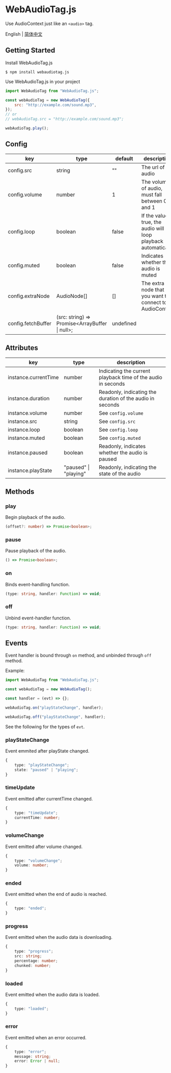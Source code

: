 # WebAudioTag.js

Use AudioContext just like an `<audio>` tag.

English | [简体中文](./readme-zh_CN.md)

## Getting Started

Install WebAudioTag.js

```
$ npm install webaudiotag.js
```

Use WebAudioTag.js in your project

```js
import WebAudioTag from "WebAudioTag.js";

const webAudioTag = new WebAudioTag({
    src: "http://example.com/sound.mp3",
});
// or
// webAudioTag.src = "http://example.com/sound.mp3";

webAudioTag.play();
```

## Config

| key                | type                                           | default   | description                                                      |
| ------------------ | ---------------------------------------------- | --------- | ---------------------------------------------------------------- |
| config.src         | string                                         | ""        | The url of audio                                                 |
| config.volume      | number                                         | 1         | The volume of audio, must fall between 0 and 1                   |
| config.loop        | boolean                                        | false     | If the value is true, the audio will loop playback automatically |
| config.muted       | boolean                                        | false     | Indicates whether the audio is muted                             |
| config.extraNode   | AudioNode[]                                    | []        | The extra node that you want to connect to AudioContext          |
| config.fetchBuffer | (src: string) => Promise<ArrayBuffer \| null>; | undefined |                                                                  |

## Attributes

| key                  | type                  | description                                                  |
| -------------------- | --------------------- | ------------------------------------------------------------ |
| instance.currentTime | number                | Indicating the current playback time of the audio in seconds |
| instance.duration    | number                | Readonly, indicating the duration of the audio in seconds    |
| instance.volume      | number                | See `config.volume`                                          |
| instance.src         | string                | See `config.src`                                             |
| instance.loop        | boolean               | See `config.loop`                                            |
| instance.muted       | boolean               | See `config.muted`                                           |
| instance.paused      | boolean               | Readonly, indicates whether the audio is paused              |
| instance.playState   | "paused" \| "playing" | Readonly, indicating the state of the audio                  |

## Methods

### play

Begin playback of the audio.

```ts
(offset?: number) => Promise<boolean>;
```

### pause

Pause playback of the audio.

```ts
() => Promise<boolean>;
```

### on

Binds event-handling function.

```ts
(type: string, handler: Function) => void;
```

### off

Unbind event-handler function.

```ts
(type: string, handler: Function) => void;
```

## Events

Event handler is bound through `on` method, and unbinded through `off` method.

Example:

```js
import WebAudioTag from "WebAudioTag.js";

const webAudioTag = new WebAudioTag();

const handler = (evt) => {};

webAudioTag.on("playStateChange", handler);

webAudioTag.off("playStateChange", handler);
```

See the following for the types of `evt`.

### playStateChange

Event emmited after playState changed.

```ts
{
    type: "playStateChange";
    state: "paused" | "playing";
}
```

### timeUpdate

Event emitted after currentTime changed.

```ts
{
    type: "timeUpdate";
    currentTime: number;
}
```

### volumeChange

Event emitted after volume changed.

```ts
{
    type: "volumeChange";
    volume: number;
}
```

### ended

Event emitted when the end of audio is reached.

```ts
{
    type: "ended";
}
```

### progress

Event emitted when the audio data is downloading.

```ts
{
    type: "progress";
    src: string;
    percentage: number;
    chunked: number;
}
```

### loaded

Event emitted when the audio data is loaded.

```ts
{
    type: "loaded";
}
```

### error

Event emitted when an error occurred.

```ts
{
    type: "error";
    message: string;
    error: Error | null;
}
```
